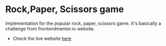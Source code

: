 # Rock,Paper, Scissors game
Implementation for the popular rock, paper, scissors game. It's basically a challenge from frontendmentor.io website.


- Check the live website [here](https://scissors-paper-rock-game.netlify.app/)
